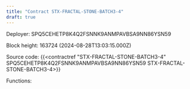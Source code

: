```yaml
---
title: "Contract STX-FRACTAL-STONE-BATCH3-4"
draft: true
---
```

Deployer: SPQ5CEHETP8K4Q2FSNNK9ANMPAVBSA9NN86YSN59


 



Block height: 163724 (2024-08-28T13:03:15.000Z)

Source code: {{<contractref "STX-FRACTAL-STONE-BATCH3-4" SPQ5CEHETP8K4Q2FSNNK9ANMPAVBSA9NN86YSN59 STX-FRACTAL-STONE-BATCH3-4>}}

Functions:


